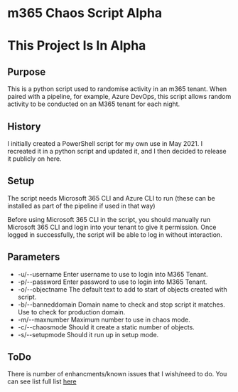 # m365 Chaos Script Alpha

# This Project Is In Alpha

## Purpose

This is a python script used to randomise activity in an m365 tenant. When paired with a pipeline, for example, Azure DevOps, this script allows random activity to be conducted on an M365 tenant for each night.

## History

I initially created a PowerShell script for my own use in May 2021. I recreated it in a python script and updated it, and I then decided to release it publicly on here.

## Setup

The script needs Microsoft 365 CLI and Azure CLI to run (these can be installed as part of the pipeline if used in that way)

Before using Microsoft 365 CLI in the script, you should manually run  Microsoft 365 CLI  and login into your tenant to give it permission. Once logged in successfully, the script will be able to log in without interaction.

## Parameters 

 - -u/--username Enter username to use to login into M365 Tenant.
 - -p/--password Enter password to use to login into M365 Tenant.
 - -o/--objectname The default text to add to start of objects created with script.
 - -b/--banneddomain Domain name to check and stop script it matches.  Use to check for production domain.
 - -m/--maxnumber Maximum number to use in chaos mode.
 - -c/--chaosmode Should it create a static number of objects.
 - -s/--setupmode Should it run up in setup mode.

## ToDo

There is number of enhancments/known issues that I wish/need to do. You can see list full list [here](https://github.com/kickinattech/m365TenantChaos/issues?q=is%3Aissue+is%3Aopen)
